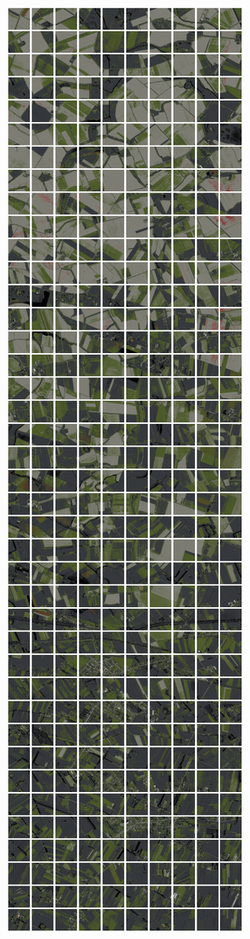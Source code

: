 <html>
<div>
<img src="https://github.com/HakkaTjakka/NL_TILE_MAP/blob/main/18/591/-1035/r.5910.-10350.png" height="44" width="44">
<img src="https://github.com/HakkaTjakka/NL_TILE_MAP/blob/main/18/591/-1035/r.5911.-10350.png" height="44" width="44">
<img src="https://github.com/HakkaTjakka/NL_TILE_MAP/blob/main/18/591/-1035/r.5912.-10350.png" height="44" width="44">
<img src="https://github.com/HakkaTjakka/NL_TILE_MAP/blob/main/18/591/-1035/r.5913.-10350.png" height="44" width="44">
<img src="https://github.com/HakkaTjakka/NL_TILE_MAP/blob/main/18/591/-1035/r.5914.-10350.png" height="44" width="44">
<img src="https://github.com/HakkaTjakka/NL_TILE_MAP/blob/main/18/591/-1035/r.5915.-10350.png" height="44" width="44">
<img src="https://github.com/HakkaTjakka/NL_TILE_MAP/blob/main/18/591/-1035/r.5916.-10350.png" height="44" width="44">
<img src="https://github.com/HakkaTjakka/NL_TILE_MAP/blob/main/18/591/-1035/r.5917.-10350.png" height="44" width="44">
<img src="https://github.com/HakkaTjakka/NL_TILE_MAP/blob/main/18/591/-1035/r.5918.-10350.png" height="44" width="44">
<img src="https://github.com/HakkaTjakka/NL_TILE_MAP/blob/main/18/591/-1035/r.5919.-10350.png" height="44" width="44">
<img src="https://github.com/HakkaTjakka/NL_TILE_MAP/blob/main/18/592/-1035/r.5920.-10350.png" height="44" width="44">
<img src="https://github.com/HakkaTjakka/NL_TILE_MAP/blob/main/18/592/-1035/r.5921.-10350.png" height="44" width="44">
<img src="https://github.com/HakkaTjakka/NL_TILE_MAP/blob/main/18/592/-1035/r.5922.-10350.png" height="44" width="44">
<img src="https://github.com/HakkaTjakka/NL_TILE_MAP/blob/main/18/592/-1035/r.5923.-10350.png" height="44" width="44">
<img src="https://github.com/HakkaTjakka/NL_TILE_MAP/blob/main/18/592/-1035/r.5924.-10350.png" height="44" width="44">
<img src="https://github.com/HakkaTjakka/NL_TILE_MAP/blob/main/18/592/-1035/r.5925.-10350.png" height="44" width="44">
<img src="https://github.com/HakkaTjakka/NL_TILE_MAP/blob/main/18/592/-1035/r.5926.-10350.png" height="44" width="44">
<img src="https://github.com/HakkaTjakka/NL_TILE_MAP/blob/main/18/592/-1035/r.5927.-10350.png" height="44" width="44">
<img src="https://github.com/HakkaTjakka/NL_TILE_MAP/blob/main/18/592/-1035/r.5928.-10350.png" height="44" width="44">
<img src="https://github.com/HakkaTjakka/NL_TILE_MAP/blob/main/18/592/-1035/r.5929.-10350.png" height="44" width="44">
<br>
<img src="https://github.com/HakkaTjakka/NL_TILE_MAP/blob/main/18/591/-1035/r.5910.-10349.png" height="44" width="44">
<img src="https://github.com/HakkaTjakka/NL_TILE_MAP/blob/main/18/591/-1035/r.5911.-10349.png" height="44" width="44">
<img src="https://github.com/HakkaTjakka/NL_TILE_MAP/blob/main/18/591/-1035/r.5912.-10349.png" height="44" width="44">
<img src="https://github.com/HakkaTjakka/NL_TILE_MAP/blob/main/18/591/-1035/r.5913.-10349.png" height="44" width="44">
<img src="https://github.com/HakkaTjakka/NL_TILE_MAP/blob/main/18/591/-1035/r.5914.-10349.png" height="44" width="44">
<img src="https://github.com/HakkaTjakka/NL_TILE_MAP/blob/main/18/591/-1035/r.5915.-10349.png" height="44" width="44">
<img src="https://github.com/HakkaTjakka/NL_TILE_MAP/blob/main/18/591/-1035/r.5916.-10349.png" height="44" width="44">
<img src="https://github.com/HakkaTjakka/NL_TILE_MAP/blob/main/18/591/-1035/r.5917.-10349.png" height="44" width="44">
<img src="https://github.com/HakkaTjakka/NL_TILE_MAP/blob/main/18/591/-1035/r.5918.-10349.png" height="44" width="44">
<img src="https://github.com/HakkaTjakka/NL_TILE_MAP/blob/main/18/591/-1035/r.5919.-10349.png" height="44" width="44">
<img src="https://github.com/HakkaTjakka/NL_TILE_MAP/blob/main/18/592/-1035/r.5920.-10349.png" height="44" width="44">
<img src="https://github.com/HakkaTjakka/NL_TILE_MAP/blob/main/18/592/-1035/r.5921.-10349.png" height="44" width="44">
<img src="https://github.com/HakkaTjakka/NL_TILE_MAP/blob/main/18/592/-1035/r.5922.-10349.png" height="44" width="44">
<img src="https://github.com/HakkaTjakka/NL_TILE_MAP/blob/main/18/592/-1035/r.5923.-10349.png" height="44" width="44">
<img src="https://github.com/HakkaTjakka/NL_TILE_MAP/blob/main/18/592/-1035/r.5924.-10349.png" height="44" width="44">
<img src="https://github.com/HakkaTjakka/NL_TILE_MAP/blob/main/18/592/-1035/r.5925.-10349.png" height="44" width="44">
<img src="https://github.com/HakkaTjakka/NL_TILE_MAP/blob/main/18/592/-1035/r.5926.-10349.png" height="44" width="44">
<img src="https://github.com/HakkaTjakka/NL_TILE_MAP/blob/main/18/592/-1035/r.5927.-10349.png" height="44" width="44">
<img src="https://github.com/HakkaTjakka/NL_TILE_MAP/blob/main/18/592/-1035/r.5928.-10349.png" height="44" width="44">
<img src="https://github.com/HakkaTjakka/NL_TILE_MAP/blob/main/18/592/-1035/r.5929.-10349.png" height="44" width="44">
<br>
<img src="https://github.com/HakkaTjakka/NL_TILE_MAP/blob/main/18/591/-1035/r.5910.-10348.png" height="44" width="44">
<img src="https://github.com/HakkaTjakka/NL_TILE_MAP/blob/main/18/591/-1035/r.5911.-10348.png" height="44" width="44">
<img src="https://github.com/HakkaTjakka/NL_TILE_MAP/blob/main/18/591/-1035/r.5912.-10348.png" height="44" width="44">
<img src="https://github.com/HakkaTjakka/NL_TILE_MAP/blob/main/18/591/-1035/r.5913.-10348.png" height="44" width="44">
<img src="https://github.com/HakkaTjakka/NL_TILE_MAP/blob/main/18/591/-1035/r.5914.-10348.png" height="44" width="44">
<img src="https://github.com/HakkaTjakka/NL_TILE_MAP/blob/main/18/591/-1035/r.5915.-10348.png" height="44" width="44">
<img src="https://github.com/HakkaTjakka/NL_TILE_MAP/blob/main/18/591/-1035/r.5916.-10348.png" height="44" width="44">
<img src="https://github.com/HakkaTjakka/NL_TILE_MAP/blob/main/18/591/-1035/r.5917.-10348.png" height="44" width="44">
<img src="https://github.com/HakkaTjakka/NL_TILE_MAP/blob/main/18/591/-1035/r.5918.-10348.png" height="44" width="44">
<img src="https://github.com/HakkaTjakka/NL_TILE_MAP/blob/main/18/591/-1035/r.5919.-10348.png" height="44" width="44">
<img src="https://github.com/HakkaTjakka/NL_TILE_MAP/blob/main/18/592/-1035/r.5920.-10348.png" height="44" width="44">
<img src="https://github.com/HakkaTjakka/NL_TILE_MAP/blob/main/18/592/-1035/r.5921.-10348.png" height="44" width="44">
<img src="https://github.com/HakkaTjakka/NL_TILE_MAP/blob/main/18/592/-1035/r.5922.-10348.png" height="44" width="44">
<img src="https://github.com/HakkaTjakka/NL_TILE_MAP/blob/main/18/592/-1035/r.5923.-10348.png" height="44" width="44">
<img src="https://github.com/HakkaTjakka/NL_TILE_MAP/blob/main/18/592/-1035/r.5924.-10348.png" height="44" width="44">
<img src="https://github.com/HakkaTjakka/NL_TILE_MAP/blob/main/18/592/-1035/r.5925.-10348.png" height="44" width="44">
<img src="https://github.com/HakkaTjakka/NL_TILE_MAP/blob/main/18/592/-1035/r.5926.-10348.png" height="44" width="44">
<img src="https://github.com/HakkaTjakka/NL_TILE_MAP/blob/main/18/592/-1035/r.5927.-10348.png" height="44" width="44">
<img src="https://github.com/HakkaTjakka/NL_TILE_MAP/blob/main/18/592/-1035/r.5928.-10348.png" height="44" width="44">
<img src="https://github.com/HakkaTjakka/NL_TILE_MAP/blob/main/18/592/-1035/r.5929.-10348.png" height="44" width="44">
<br>
<img src="https://github.com/HakkaTjakka/NL_TILE_MAP/blob/main/18/591/-1035/r.5910.-10347.png" height="44" width="44">
<img src="https://github.com/HakkaTjakka/NL_TILE_MAP/blob/main/18/591/-1035/r.5911.-10347.png" height="44" width="44">
<img src="https://github.com/HakkaTjakka/NL_TILE_MAP/blob/main/18/591/-1035/r.5912.-10347.png" height="44" width="44">
<img src="https://github.com/HakkaTjakka/NL_TILE_MAP/blob/main/18/591/-1035/r.5913.-10347.png" height="44" width="44">
<img src="https://github.com/HakkaTjakka/NL_TILE_MAP/blob/main/18/591/-1035/r.5914.-10347.png" height="44" width="44">
<img src="https://github.com/HakkaTjakka/NL_TILE_MAP/blob/main/18/591/-1035/r.5915.-10347.png" height="44" width="44">
<img src="https://github.com/HakkaTjakka/NL_TILE_MAP/blob/main/18/591/-1035/r.5916.-10347.png" height="44" width="44">
<img src="https://github.com/HakkaTjakka/NL_TILE_MAP/blob/main/18/591/-1035/r.5917.-10347.png" height="44" width="44">
<img src="https://github.com/HakkaTjakka/NL_TILE_MAP/blob/main/18/591/-1035/r.5918.-10347.png" height="44" width="44">
<img src="https://github.com/HakkaTjakka/NL_TILE_MAP/blob/main/18/591/-1035/r.5919.-10347.png" height="44" width="44">
<img src="https://github.com/HakkaTjakka/NL_TILE_MAP/blob/main/18/592/-1035/r.5920.-10347.png" height="44" width="44">
<img src="https://github.com/HakkaTjakka/NL_TILE_MAP/blob/main/18/592/-1035/r.5921.-10347.png" height="44" width="44">
<img src="https://github.com/HakkaTjakka/NL_TILE_MAP/blob/main/18/592/-1035/r.5922.-10347.png" height="44" width="44">
<img src="https://github.com/HakkaTjakka/NL_TILE_MAP/blob/main/18/592/-1035/r.5923.-10347.png" height="44" width="44">
<img src="https://github.com/HakkaTjakka/NL_TILE_MAP/blob/main/18/592/-1035/r.5924.-10347.png" height="44" width="44">
<img src="https://github.com/HakkaTjakka/NL_TILE_MAP/blob/main/18/592/-1035/r.5925.-10347.png" height="44" width="44">
<img src="https://github.com/HakkaTjakka/NL_TILE_MAP/blob/main/18/592/-1035/r.5926.-10347.png" height="44" width="44">
<img src="https://github.com/HakkaTjakka/NL_TILE_MAP/blob/main/18/592/-1035/r.5927.-10347.png" height="44" width="44">
<img src="https://github.com/HakkaTjakka/NL_TILE_MAP/blob/main/18/592/-1035/r.5928.-10347.png" height="44" width="44">
<img src="https://github.com/HakkaTjakka/NL_TILE_MAP/blob/main/18/592/-1035/r.5929.-10347.png" height="44" width="44">
<br>
<img src="https://github.com/HakkaTjakka/NL_TILE_MAP/blob/main/18/591/-1035/r.5910.-10346.png" height="44" width="44">
<img src="https://github.com/HakkaTjakka/NL_TILE_MAP/blob/main/18/591/-1035/r.5911.-10346.png" height="44" width="44">
<img src="https://github.com/HakkaTjakka/NL_TILE_MAP/blob/main/18/591/-1035/r.5912.-10346.png" height="44" width="44">
<img src="https://github.com/HakkaTjakka/NL_TILE_MAP/blob/main/18/591/-1035/r.5913.-10346.png" height="44" width="44">
<img src="https://github.com/HakkaTjakka/NL_TILE_MAP/blob/main/18/591/-1035/r.5914.-10346.png" height="44" width="44">
<img src="https://github.com/HakkaTjakka/NL_TILE_MAP/blob/main/18/591/-1035/r.5915.-10346.png" height="44" width="44">
<img src="https://github.com/HakkaTjakka/NL_TILE_MAP/blob/main/18/591/-1035/r.5916.-10346.png" height="44" width="44">
<img src="https://github.com/HakkaTjakka/NL_TILE_MAP/blob/main/18/591/-1035/r.5917.-10346.png" height="44" width="44">
<img src="https://github.com/HakkaTjakka/NL_TILE_MAP/blob/main/18/591/-1035/r.5918.-10346.png" height="44" width="44">
<img src="https://github.com/HakkaTjakka/NL_TILE_MAP/blob/main/18/591/-1035/r.5919.-10346.png" height="44" width="44">
<img src="https://github.com/HakkaTjakka/NL_TILE_MAP/blob/main/18/592/-1035/r.5920.-10346.png" height="44" width="44">
<img src="https://github.com/HakkaTjakka/NL_TILE_MAP/blob/main/18/592/-1035/r.5921.-10346.png" height="44" width="44">
<img src="https://github.com/HakkaTjakka/NL_TILE_MAP/blob/main/18/592/-1035/r.5922.-10346.png" height="44" width="44">
<img src="https://github.com/HakkaTjakka/NL_TILE_MAP/blob/main/18/592/-1035/r.5923.-10346.png" height="44" width="44">
<img src="https://github.com/HakkaTjakka/NL_TILE_MAP/blob/main/18/592/-1035/r.5924.-10346.png" height="44" width="44">
<img src="https://github.com/HakkaTjakka/NL_TILE_MAP/blob/main/18/592/-1035/r.5925.-10346.png" height="44" width="44">
<img src="https://github.com/HakkaTjakka/NL_TILE_MAP/blob/main/18/592/-1035/r.5926.-10346.png" height="44" width="44">
<img src="https://github.com/HakkaTjakka/NL_TILE_MAP/blob/main/18/592/-1035/r.5927.-10346.png" height="44" width="44">
<img src="https://github.com/HakkaTjakka/NL_TILE_MAP/blob/main/18/592/-1035/r.5928.-10346.png" height="44" width="44">
<img src="https://github.com/HakkaTjakka/NL_TILE_MAP/blob/main/18/592/-1035/r.5929.-10346.png" height="44" width="44">
<br>
<img src="https://github.com/HakkaTjakka/NL_TILE_MAP/blob/main/18/591/-1035/r.5910.-10345.png" height="44" width="44">
<img src="https://github.com/HakkaTjakka/NL_TILE_MAP/blob/main/18/591/-1035/r.5911.-10345.png" height="44" width="44">
<img src="https://github.com/HakkaTjakka/NL_TILE_MAP/blob/main/18/591/-1035/r.5912.-10345.png" height="44" width="44">
<img src="https://github.com/HakkaTjakka/NL_TILE_MAP/blob/main/18/591/-1035/r.5913.-10345.png" height="44" width="44">
<img src="https://github.com/HakkaTjakka/NL_TILE_MAP/blob/main/18/591/-1035/r.5914.-10345.png" height="44" width="44">
<img src="https://github.com/HakkaTjakka/NL_TILE_MAP/blob/main/18/591/-1035/r.5915.-10345.png" height="44" width="44">
<img src="https://github.com/HakkaTjakka/NL_TILE_MAP/blob/main/18/591/-1035/r.5916.-10345.png" height="44" width="44">
<img src="https://github.com/HakkaTjakka/NL_TILE_MAP/blob/main/18/591/-1035/r.5917.-10345.png" height="44" width="44">
<img src="https://github.com/HakkaTjakka/NL_TILE_MAP/blob/main/18/591/-1035/r.5918.-10345.png" height="44" width="44">
<img src="https://github.com/HakkaTjakka/NL_TILE_MAP/blob/main/18/591/-1035/r.5919.-10345.png" height="44" width="44">
<img src="https://github.com/HakkaTjakka/NL_TILE_MAP/blob/main/18/592/-1035/r.5920.-10345.png" height="44" width="44">
<img src="https://github.com/HakkaTjakka/NL_TILE_MAP/blob/main/18/592/-1035/r.5921.-10345.png" height="44" width="44">
<img src="https://github.com/HakkaTjakka/NL_TILE_MAP/blob/main/18/592/-1035/r.5922.-10345.png" height="44" width="44">
<img src="https://github.com/HakkaTjakka/NL_TILE_MAP/blob/main/18/592/-1035/r.5923.-10345.png" height="44" width="44">
<img src="https://github.com/HakkaTjakka/NL_TILE_MAP/blob/main/18/592/-1035/r.5924.-10345.png" height="44" width="44">
<img src="https://github.com/HakkaTjakka/NL_TILE_MAP/blob/main/18/592/-1035/r.5925.-10345.png" height="44" width="44">
<img src="https://github.com/HakkaTjakka/NL_TILE_MAP/blob/main/18/592/-1035/r.5926.-10345.png" height="44" width="44">
<img src="https://github.com/HakkaTjakka/NL_TILE_MAP/blob/main/18/592/-1035/r.5927.-10345.png" height="44" width="44">
<img src="https://github.com/HakkaTjakka/NL_TILE_MAP/blob/main/18/592/-1035/r.5928.-10345.png" height="44" width="44">
<img src="https://github.com/HakkaTjakka/NL_TILE_MAP/blob/main/18/592/-1035/r.5929.-10345.png" height="44" width="44">
<br>
<img src="https://github.com/HakkaTjakka/NL_TILE_MAP/blob/main/18/591/-1035/r.5910.-10344.png" height="44" width="44">
<img src="https://github.com/HakkaTjakka/NL_TILE_MAP/blob/main/18/591/-1035/r.5911.-10344.png" height="44" width="44">
<img src="https://github.com/HakkaTjakka/NL_TILE_MAP/blob/main/18/591/-1035/r.5912.-10344.png" height="44" width="44">
<img src="https://github.com/HakkaTjakka/NL_TILE_MAP/blob/main/18/591/-1035/r.5913.-10344.png" height="44" width="44">
<img src="https://github.com/HakkaTjakka/NL_TILE_MAP/blob/main/18/591/-1035/r.5914.-10344.png" height="44" width="44">
<img src="https://github.com/HakkaTjakka/NL_TILE_MAP/blob/main/18/591/-1035/r.5915.-10344.png" height="44" width="44">
<img src="https://github.com/HakkaTjakka/NL_TILE_MAP/blob/main/18/591/-1035/r.5916.-10344.png" height="44" width="44">
<img src="https://github.com/HakkaTjakka/NL_TILE_MAP/blob/main/18/591/-1035/r.5917.-10344.png" height="44" width="44">
<img src="https://github.com/HakkaTjakka/NL_TILE_MAP/blob/main/18/591/-1035/r.5918.-10344.png" height="44" width="44">
<img src="https://github.com/HakkaTjakka/NL_TILE_MAP/blob/main/18/591/-1035/r.5919.-10344.png" height="44" width="44">
<img src="https://github.com/HakkaTjakka/NL_TILE_MAP/blob/main/18/592/-1035/r.5920.-10344.png" height="44" width="44">
<img src="https://github.com/HakkaTjakka/NL_TILE_MAP/blob/main/18/592/-1035/r.5921.-10344.png" height="44" width="44">
<img src="https://github.com/HakkaTjakka/NL_TILE_MAP/blob/main/18/592/-1035/r.5922.-10344.png" height="44" width="44">
<img src="https://github.com/HakkaTjakka/NL_TILE_MAP/blob/main/18/592/-1035/r.5923.-10344.png" height="44" width="44">
<img src="https://github.com/HakkaTjakka/NL_TILE_MAP/blob/main/18/592/-1035/r.5924.-10344.png" height="44" width="44">
<img src="https://github.com/HakkaTjakka/NL_TILE_MAP/blob/main/18/592/-1035/r.5925.-10344.png" height="44" width="44">
<img src="https://github.com/HakkaTjakka/NL_TILE_MAP/blob/main/18/592/-1035/r.5926.-10344.png" height="44" width="44">
<img src="https://github.com/HakkaTjakka/NL_TILE_MAP/blob/main/18/592/-1035/r.5927.-10344.png" height="44" width="44">
<img src="https://github.com/HakkaTjakka/NL_TILE_MAP/blob/main/18/592/-1035/r.5928.-10344.png" height="44" width="44">
<img src="https://github.com/HakkaTjakka/NL_TILE_MAP/blob/main/18/592/-1035/r.5929.-10344.png" height="44" width="44">
<br>
<img src="https://github.com/HakkaTjakka/NL_TILE_MAP/blob/main/18/591/-1035/r.5910.-10343.png" height="44" width="44">
<img src="https://github.com/HakkaTjakka/NL_TILE_MAP/blob/main/18/591/-1035/r.5911.-10343.png" height="44" width="44">
<img src="https://github.com/HakkaTjakka/NL_TILE_MAP/blob/main/18/591/-1035/r.5912.-10343.png" height="44" width="44">
<img src="https://github.com/HakkaTjakka/NL_TILE_MAP/blob/main/18/591/-1035/r.5913.-10343.png" height="44" width="44">
<img src="https://github.com/HakkaTjakka/NL_TILE_MAP/blob/main/18/591/-1035/r.5914.-10343.png" height="44" width="44">
<img src="https://github.com/HakkaTjakka/NL_TILE_MAP/blob/main/18/591/-1035/r.5915.-10343.png" height="44" width="44">
<img src="https://github.com/HakkaTjakka/NL_TILE_MAP/blob/main/18/591/-1035/r.5916.-10343.png" height="44" width="44">
<img src="https://github.com/HakkaTjakka/NL_TILE_MAP/blob/main/18/591/-1035/r.5917.-10343.png" height="44" width="44">
<img src="https://github.com/HakkaTjakka/NL_TILE_MAP/blob/main/18/591/-1035/r.5918.-10343.png" height="44" width="44">
<img src="https://github.com/HakkaTjakka/NL_TILE_MAP/blob/main/18/591/-1035/r.5919.-10343.png" height="44" width="44">
<img src="https://github.com/HakkaTjakka/NL_TILE_MAP/blob/main/18/592/-1035/r.5920.-10343.png" height="44" width="44">
<img src="https://github.com/HakkaTjakka/NL_TILE_MAP/blob/main/18/592/-1035/r.5921.-10343.png" height="44" width="44">
<img src="https://github.com/HakkaTjakka/NL_TILE_MAP/blob/main/18/592/-1035/r.5922.-10343.png" height="44" width="44">
<img src="https://github.com/HakkaTjakka/NL_TILE_MAP/blob/main/18/592/-1035/r.5923.-10343.png" height="44" width="44">
<img src="https://github.com/HakkaTjakka/NL_TILE_MAP/blob/main/18/592/-1035/r.5924.-10343.png" height="44" width="44">
<img src="https://github.com/HakkaTjakka/NL_TILE_MAP/blob/main/18/592/-1035/r.5925.-10343.png" height="44" width="44">
<img src="https://github.com/HakkaTjakka/NL_TILE_MAP/blob/main/18/592/-1035/r.5926.-10343.png" height="44" width="44">
<img src="https://github.com/HakkaTjakka/NL_TILE_MAP/blob/main/18/592/-1035/r.5927.-10343.png" height="44" width="44">
<img src="https://github.com/HakkaTjakka/NL_TILE_MAP/blob/main/18/592/-1035/r.5928.-10343.png" height="44" width="44">
<img src="https://github.com/HakkaTjakka/NL_TILE_MAP/blob/main/18/592/-1035/r.5929.-10343.png" height="44" width="44">
<br>
<img src="https://github.com/HakkaTjakka/NL_TILE_MAP/blob/main/18/591/-1035/r.5910.-10342.png" height="44" width="44">
<img src="https://github.com/HakkaTjakka/NL_TILE_MAP/blob/main/18/591/-1035/r.5911.-10342.png" height="44" width="44">
<img src="https://github.com/HakkaTjakka/NL_TILE_MAP/blob/main/18/591/-1035/r.5912.-10342.png" height="44" width="44">
<img src="https://github.com/HakkaTjakka/NL_TILE_MAP/blob/main/18/591/-1035/r.5913.-10342.png" height="44" width="44">
<img src="https://github.com/HakkaTjakka/NL_TILE_MAP/blob/main/18/591/-1035/r.5914.-10342.png" height="44" width="44">
<img src="https://github.com/HakkaTjakka/NL_TILE_MAP/blob/main/18/591/-1035/r.5915.-10342.png" height="44" width="44">
<img src="https://github.com/HakkaTjakka/NL_TILE_MAP/blob/main/18/591/-1035/r.5916.-10342.png" height="44" width="44">
<img src="https://github.com/HakkaTjakka/NL_TILE_MAP/blob/main/18/591/-1035/r.5917.-10342.png" height="44" width="44">
<img src="https://github.com/HakkaTjakka/NL_TILE_MAP/blob/main/18/591/-1035/r.5918.-10342.png" height="44" width="44">
<img src="https://github.com/HakkaTjakka/NL_TILE_MAP/blob/main/18/591/-1035/r.5919.-10342.png" height="44" width="44">
<img src="https://github.com/HakkaTjakka/NL_TILE_MAP/blob/main/18/592/-1035/r.5920.-10342.png" height="44" width="44">
<img src="https://github.com/HakkaTjakka/NL_TILE_MAP/blob/main/18/592/-1035/r.5921.-10342.png" height="44" width="44">
<img src="https://github.com/HakkaTjakka/NL_TILE_MAP/blob/main/18/592/-1035/r.5922.-10342.png" height="44" width="44">
<img src="https://github.com/HakkaTjakka/NL_TILE_MAP/blob/main/18/592/-1035/r.5923.-10342.png" height="44" width="44">
<img src="https://github.com/HakkaTjakka/NL_TILE_MAP/blob/main/18/592/-1035/r.5924.-10342.png" height="44" width="44">
<img src="https://github.com/HakkaTjakka/NL_TILE_MAP/blob/main/18/592/-1035/r.5925.-10342.png" height="44" width="44">
<img src="https://github.com/HakkaTjakka/NL_TILE_MAP/blob/main/18/592/-1035/r.5926.-10342.png" height="44" width="44">
<img src="https://github.com/HakkaTjakka/NL_TILE_MAP/blob/main/18/592/-1035/r.5927.-10342.png" height="44" width="44">
<img src="https://github.com/HakkaTjakka/NL_TILE_MAP/blob/main/18/592/-1035/r.5928.-10342.png" height="44" width="44">
<img src="https://github.com/HakkaTjakka/NL_TILE_MAP/blob/main/18/592/-1035/r.5929.-10342.png" height="44" width="44">
<br>
<img src="https://github.com/HakkaTjakka/NL_TILE_MAP/blob/main/18/591/-1035/r.5910.-10341.png" height="44" width="44">
<img src="https://github.com/HakkaTjakka/NL_TILE_MAP/blob/main/18/591/-1035/r.5911.-10341.png" height="44" width="44">
<img src="https://github.com/HakkaTjakka/NL_TILE_MAP/blob/main/18/591/-1035/r.5912.-10341.png" height="44" width="44">
<img src="https://github.com/HakkaTjakka/NL_TILE_MAP/blob/main/18/591/-1035/r.5913.-10341.png" height="44" width="44">
<img src="https://github.com/HakkaTjakka/NL_TILE_MAP/blob/main/18/591/-1035/r.5914.-10341.png" height="44" width="44">
<img src="https://github.com/HakkaTjakka/NL_TILE_MAP/blob/main/18/591/-1035/r.5915.-10341.png" height="44" width="44">
<img src="https://github.com/HakkaTjakka/NL_TILE_MAP/blob/main/18/591/-1035/r.5916.-10341.png" height="44" width="44">
<img src="https://github.com/HakkaTjakka/NL_TILE_MAP/blob/main/18/591/-1035/r.5917.-10341.png" height="44" width="44">
<img src="https://github.com/HakkaTjakka/NL_TILE_MAP/blob/main/18/591/-1035/r.5918.-10341.png" height="44" width="44">
<img src="https://github.com/HakkaTjakka/NL_TILE_MAP/blob/main/18/591/-1035/r.5919.-10341.png" height="44" width="44">
<img src="https://github.com/HakkaTjakka/NL_TILE_MAP/blob/main/18/592/-1035/r.5920.-10341.png" height="44" width="44">
<img src="https://github.com/HakkaTjakka/NL_TILE_MAP/blob/main/18/592/-1035/r.5921.-10341.png" height="44" width="44">
<img src="https://github.com/HakkaTjakka/NL_TILE_MAP/blob/main/18/592/-1035/r.5922.-10341.png" height="44" width="44">
<img src="https://github.com/HakkaTjakka/NL_TILE_MAP/blob/main/18/592/-1035/r.5923.-10341.png" height="44" width="44">
<img src="https://github.com/HakkaTjakka/NL_TILE_MAP/blob/main/18/592/-1035/r.5924.-10341.png" height="44" width="44">
<img src="https://github.com/HakkaTjakka/NL_TILE_MAP/blob/main/18/592/-1035/r.5925.-10341.png" height="44" width="44">
<img src="https://github.com/HakkaTjakka/NL_TILE_MAP/blob/main/18/592/-1035/r.5926.-10341.png" height="44" width="44">
<img src="https://github.com/HakkaTjakka/NL_TILE_MAP/blob/main/18/592/-1035/r.5927.-10341.png" height="44" width="44">
<img src="https://github.com/HakkaTjakka/NL_TILE_MAP/blob/main/18/592/-1035/r.5928.-10341.png" height="44" width="44">
<img src="https://github.com/HakkaTjakka/NL_TILE_MAP/blob/main/18/592/-1035/r.5929.-10341.png" height="44" width="44">
<br>
<img src="https://github.com/HakkaTjakka/NL_TILE_MAP/blob/main/18/591/-1034/r.5910.-10340.png" height="44" width="44">
<img src="https://github.com/HakkaTjakka/NL_TILE_MAP/blob/main/18/591/-1034/r.5911.-10340.png" height="44" width="44">
<img src="https://github.com/HakkaTjakka/NL_TILE_MAP/blob/main/18/591/-1034/r.5912.-10340.png" height="44" width="44">
<img src="https://github.com/HakkaTjakka/NL_TILE_MAP/blob/main/18/591/-1034/r.5913.-10340.png" height="44" width="44">
<img src="https://github.com/HakkaTjakka/NL_TILE_MAP/blob/main/18/591/-1034/r.5914.-10340.png" height="44" width="44">
<img src="https://github.com/HakkaTjakka/NL_TILE_MAP/blob/main/18/591/-1034/r.5915.-10340.png" height="44" width="44">
<img src="https://github.com/HakkaTjakka/NL_TILE_MAP/blob/main/18/591/-1034/r.5916.-10340.png" height="44" width="44">
<img src="https://github.com/HakkaTjakka/NL_TILE_MAP/blob/main/18/591/-1034/r.5917.-10340.png" height="44" width="44">
<img src="https://github.com/HakkaTjakka/NL_TILE_MAP/blob/main/18/591/-1034/r.5918.-10340.png" height="44" width="44">
<img src="https://github.com/HakkaTjakka/NL_TILE_MAP/blob/main/18/591/-1034/r.5919.-10340.png" height="44" width="44">
<img src="https://github.com/HakkaTjakka/NL_TILE_MAP/blob/main/18/592/-1034/r.5920.-10340.png" height="44" width="44">
<img src="https://github.com/HakkaTjakka/NL_TILE_MAP/blob/main/18/592/-1034/r.5921.-10340.png" height="44" width="44">
<img src="https://github.com/HakkaTjakka/NL_TILE_MAP/blob/main/18/592/-1034/r.5922.-10340.png" height="44" width="44">
<img src="https://github.com/HakkaTjakka/NL_TILE_MAP/blob/main/18/592/-1034/r.5923.-10340.png" height="44" width="44">
<img src="https://github.com/HakkaTjakka/NL_TILE_MAP/blob/main/18/592/-1034/r.5924.-10340.png" height="44" width="44">
<img src="https://github.com/HakkaTjakka/NL_TILE_MAP/blob/main/18/592/-1034/r.5925.-10340.png" height="44" width="44">
<img src="https://github.com/HakkaTjakka/NL_TILE_MAP/blob/main/18/592/-1034/r.5926.-10340.png" height="44" width="44">
<img src="https://github.com/HakkaTjakka/NL_TILE_MAP/blob/main/18/592/-1034/r.5927.-10340.png" height="44" width="44">
<img src="https://github.com/HakkaTjakka/NL_TILE_MAP/blob/main/18/592/-1034/r.5928.-10340.png" height="44" width="44">
<img src="https://github.com/HakkaTjakka/NL_TILE_MAP/blob/main/18/592/-1034/r.5929.-10340.png" height="44" width="44">
<br>
<img src="https://github.com/HakkaTjakka/NL_TILE_MAP/blob/main/18/591/-1034/r.5910.-10339.png" height="44" width="44">
<img src="https://github.com/HakkaTjakka/NL_TILE_MAP/blob/main/18/591/-1034/r.5911.-10339.png" height="44" width="44">
<img src="https://github.com/HakkaTjakka/NL_TILE_MAP/blob/main/18/591/-1034/r.5912.-10339.png" height="44" width="44">
<img src="https://github.com/HakkaTjakka/NL_TILE_MAP/blob/main/18/591/-1034/r.5913.-10339.png" height="44" width="44">
<img src="https://github.com/HakkaTjakka/NL_TILE_MAP/blob/main/18/591/-1034/r.5914.-10339.png" height="44" width="44">
<img src="https://github.com/HakkaTjakka/NL_TILE_MAP/blob/main/18/591/-1034/r.5915.-10339.png" height="44" width="44">
<img src="https://github.com/HakkaTjakka/NL_TILE_MAP/blob/main/18/591/-1034/r.5916.-10339.png" height="44" width="44">
<img src="https://github.com/HakkaTjakka/NL_TILE_MAP/blob/main/18/591/-1034/r.5917.-10339.png" height="44" width="44">
<img src="https://github.com/HakkaTjakka/NL_TILE_MAP/blob/main/18/591/-1034/r.5918.-10339.png" height="44" width="44">
<img src="https://github.com/HakkaTjakka/NL_TILE_MAP/blob/main/18/591/-1034/r.5919.-10339.png" height="44" width="44">
<img src="https://github.com/HakkaTjakka/NL_TILE_MAP/blob/main/18/592/-1034/r.5920.-10339.png" height="44" width="44">
<img src="https://github.com/HakkaTjakka/NL_TILE_MAP/blob/main/18/592/-1034/r.5921.-10339.png" height="44" width="44">
<img src="https://github.com/HakkaTjakka/NL_TILE_MAP/blob/main/18/592/-1034/r.5922.-10339.png" height="44" width="44">
<img src="https://github.com/HakkaTjakka/NL_TILE_MAP/blob/main/18/592/-1034/r.5923.-10339.png" height="44" width="44">
<img src="https://github.com/HakkaTjakka/NL_TILE_MAP/blob/main/18/592/-1034/r.5924.-10339.png" height="44" width="44">
<img src="https://github.com/HakkaTjakka/NL_TILE_MAP/blob/main/18/592/-1034/r.5925.-10339.png" height="44" width="44">
<img src="https://github.com/HakkaTjakka/NL_TILE_MAP/blob/main/18/592/-1034/r.5926.-10339.png" height="44" width="44">
<img src="https://github.com/HakkaTjakka/NL_TILE_MAP/blob/main/18/592/-1034/r.5927.-10339.png" height="44" width="44">
<img src="https://github.com/HakkaTjakka/NL_TILE_MAP/blob/main/18/592/-1034/r.5928.-10339.png" height="44" width="44">
<img src="https://github.com/HakkaTjakka/NL_TILE_MAP/blob/main/18/592/-1034/r.5929.-10339.png" height="44" width="44">
<br>
<img src="https://github.com/HakkaTjakka/NL_TILE_MAP/blob/main/18/591/-1034/r.5910.-10338.png" height="44" width="44">
<img src="https://github.com/HakkaTjakka/NL_TILE_MAP/blob/main/18/591/-1034/r.5911.-10338.png" height="44" width="44">
<img src="https://github.com/HakkaTjakka/NL_TILE_MAP/blob/main/18/591/-1034/r.5912.-10338.png" height="44" width="44">
<img src="https://github.com/HakkaTjakka/NL_TILE_MAP/blob/main/18/591/-1034/r.5913.-10338.png" height="44" width="44">
<img src="https://github.com/HakkaTjakka/NL_TILE_MAP/blob/main/18/591/-1034/r.5914.-10338.png" height="44" width="44">
<img src="https://github.com/HakkaTjakka/NL_TILE_MAP/blob/main/18/591/-1034/r.5915.-10338.png" height="44" width="44">
<img src="https://github.com/HakkaTjakka/NL_TILE_MAP/blob/main/18/591/-1034/r.5916.-10338.png" height="44" width="44">
<img src="https://github.com/HakkaTjakka/NL_TILE_MAP/blob/main/18/591/-1034/r.5917.-10338.png" height="44" width="44">
<img src="https://github.com/HakkaTjakka/NL_TILE_MAP/blob/main/18/591/-1034/r.5918.-10338.png" height="44" width="44">
<img src="https://github.com/HakkaTjakka/NL_TILE_MAP/blob/main/18/591/-1034/r.5919.-10338.png" height="44" width="44">
<img src="https://github.com/HakkaTjakka/NL_TILE_MAP/blob/main/18/592/-1034/r.5920.-10338.png" height="44" width="44">
<img src="https://github.com/HakkaTjakka/NL_TILE_MAP/blob/main/18/592/-1034/r.5921.-10338.png" height="44" width="44">
<img src="https://github.com/HakkaTjakka/NL_TILE_MAP/blob/main/18/592/-1034/r.5922.-10338.png" height="44" width="44">
<img src="https://github.com/HakkaTjakka/NL_TILE_MAP/blob/main/18/592/-1034/r.5923.-10338.png" height="44" width="44">
<img src="https://github.com/HakkaTjakka/NL_TILE_MAP/blob/main/18/592/-1034/r.5924.-10338.png" height="44" width="44">
<img src="https://github.com/HakkaTjakka/NL_TILE_MAP/blob/main/18/592/-1034/r.5925.-10338.png" height="44" width="44">
<img src="https://github.com/HakkaTjakka/NL_TILE_MAP/blob/main/18/592/-1034/r.5926.-10338.png" height="44" width="44">
<img src="https://github.com/HakkaTjakka/NL_TILE_MAP/blob/main/18/592/-1034/r.5927.-10338.png" height="44" width="44">
<img src="https://github.com/HakkaTjakka/NL_TILE_MAP/blob/main/18/592/-1034/r.5928.-10338.png" height="44" width="44">
<img src="https://github.com/HakkaTjakka/NL_TILE_MAP/blob/main/18/592/-1034/r.5929.-10338.png" height="44" width="44">
<br>
<img src="https://github.com/HakkaTjakka/NL_TILE_MAP/blob/main/18/591/-1034/r.5910.-10337.png" height="44" width="44">
<img src="https://github.com/HakkaTjakka/NL_TILE_MAP/blob/main/18/591/-1034/r.5911.-10337.png" height="44" width="44">
<img src="https://github.com/HakkaTjakka/NL_TILE_MAP/blob/main/18/591/-1034/r.5912.-10337.png" height="44" width="44">
<img src="https://github.com/HakkaTjakka/NL_TILE_MAP/blob/main/18/591/-1034/r.5913.-10337.png" height="44" width="44">
<img src="https://github.com/HakkaTjakka/NL_TILE_MAP/blob/main/18/591/-1034/r.5914.-10337.png" height="44" width="44">
<img src="https://github.com/HakkaTjakka/NL_TILE_MAP/blob/main/18/591/-1034/r.5915.-10337.png" height="44" width="44">
<img src="https://github.com/HakkaTjakka/NL_TILE_MAP/blob/main/18/591/-1034/r.5916.-10337.png" height="44" width="44">
<img src="https://github.com/HakkaTjakka/NL_TILE_MAP/blob/main/18/591/-1034/r.5917.-10337.png" height="44" width="44">
<img src="https://github.com/HakkaTjakka/NL_TILE_MAP/blob/main/18/591/-1034/r.5918.-10337.png" height="44" width="44">
<img src="https://github.com/HakkaTjakka/NL_TILE_MAP/blob/main/18/591/-1034/r.5919.-10337.png" height="44" width="44">
<img src="https://github.com/HakkaTjakka/NL_TILE_MAP/blob/main/18/592/-1034/r.5920.-10337.png" height="44" width="44">
<img src="https://github.com/HakkaTjakka/NL_TILE_MAP/blob/main/18/592/-1034/r.5921.-10337.png" height="44" width="44">
<img src="https://github.com/HakkaTjakka/NL_TILE_MAP/blob/main/18/592/-1034/r.5922.-10337.png" height="44" width="44">
<img src="https://github.com/HakkaTjakka/NL_TILE_MAP/blob/main/18/592/-1034/r.5923.-10337.png" height="44" width="44">
<img src="https://github.com/HakkaTjakka/NL_TILE_MAP/blob/main/18/592/-1034/r.5924.-10337.png" height="44" width="44">
<img src="https://github.com/HakkaTjakka/NL_TILE_MAP/blob/main/18/592/-1034/r.5925.-10337.png" height="44" width="44">
<img src="https://github.com/HakkaTjakka/NL_TILE_MAP/blob/main/18/592/-1034/r.5926.-10337.png" height="44" width="44">
<img src="https://github.com/HakkaTjakka/NL_TILE_MAP/blob/main/18/592/-1034/r.5927.-10337.png" height="44" width="44">
<img src="https://github.com/HakkaTjakka/NL_TILE_MAP/blob/main/18/592/-1034/r.5928.-10337.png" height="44" width="44">
<img src="https://github.com/HakkaTjakka/NL_TILE_MAP/blob/main/18/592/-1034/r.5929.-10337.png" height="44" width="44">
<br>
<img src="https://github.com/HakkaTjakka/NL_TILE_MAP/blob/main/18/591/-1034/r.5910.-10336.png" height="44" width="44">
<img src="https://github.com/HakkaTjakka/NL_TILE_MAP/blob/main/18/591/-1034/r.5911.-10336.png" height="44" width="44">
<img src="https://github.com/HakkaTjakka/NL_TILE_MAP/blob/main/18/591/-1034/r.5912.-10336.png" height="44" width="44">
<img src="https://github.com/HakkaTjakka/NL_TILE_MAP/blob/main/18/591/-1034/r.5913.-10336.png" height="44" width="44">
<img src="https://github.com/HakkaTjakka/NL_TILE_MAP/blob/main/18/591/-1034/r.5914.-10336.png" height="44" width="44">
<img src="https://github.com/HakkaTjakka/NL_TILE_MAP/blob/main/18/591/-1034/r.5915.-10336.png" height="44" width="44">
<img src="https://github.com/HakkaTjakka/NL_TILE_MAP/blob/main/18/591/-1034/r.5916.-10336.png" height="44" width="44">
<img src="https://github.com/HakkaTjakka/NL_TILE_MAP/blob/main/18/591/-1034/r.5917.-10336.png" height="44" width="44">
<img src="https://github.com/HakkaTjakka/NL_TILE_MAP/blob/main/18/591/-1034/r.5918.-10336.png" height="44" width="44">
<img src="https://github.com/HakkaTjakka/NL_TILE_MAP/blob/main/18/591/-1034/r.5919.-10336.png" height="44" width="44">
<img src="https://github.com/HakkaTjakka/NL_TILE_MAP/blob/main/18/592/-1034/r.5920.-10336.png" height="44" width="44">
<img src="https://github.com/HakkaTjakka/NL_TILE_MAP/blob/main/18/592/-1034/r.5921.-10336.png" height="44" width="44">
<img src="https://github.com/HakkaTjakka/NL_TILE_MAP/blob/main/18/592/-1034/r.5922.-10336.png" height="44" width="44">
<img src="https://github.com/HakkaTjakka/NL_TILE_MAP/blob/main/18/592/-1034/r.5923.-10336.png" height="44" width="44">
<img src="https://github.com/HakkaTjakka/NL_TILE_MAP/blob/main/18/592/-1034/r.5924.-10336.png" height="44" width="44">
<img src="https://github.com/HakkaTjakka/NL_TILE_MAP/blob/main/18/592/-1034/r.5925.-10336.png" height="44" width="44">
<img src="https://github.com/HakkaTjakka/NL_TILE_MAP/blob/main/18/592/-1034/r.5926.-10336.png" height="44" width="44">
<img src="https://github.com/HakkaTjakka/NL_TILE_MAP/blob/main/18/592/-1034/r.5927.-10336.png" height="44" width="44">
<img src="https://github.com/HakkaTjakka/NL_TILE_MAP/blob/main/18/592/-1034/r.5928.-10336.png" height="44" width="44">
<img src="https://github.com/HakkaTjakka/NL_TILE_MAP/blob/main/18/592/-1034/r.5929.-10336.png" height="44" width="44">
<br>
<img src="https://github.com/HakkaTjakka/NL_TILE_MAP/blob/main/18/591/-1034/r.5910.-10335.png" height="44" width="44">
<img src="https://github.com/HakkaTjakka/NL_TILE_MAP/blob/main/18/591/-1034/r.5911.-10335.png" height="44" width="44">
<img src="https://github.com/HakkaTjakka/NL_TILE_MAP/blob/main/18/591/-1034/r.5912.-10335.png" height="44" width="44">
<img src="https://github.com/HakkaTjakka/NL_TILE_MAP/blob/main/18/591/-1034/r.5913.-10335.png" height="44" width="44">
<img src="https://github.com/HakkaTjakka/NL_TILE_MAP/blob/main/18/591/-1034/r.5914.-10335.png" height="44" width="44">
<img src="https://github.com/HakkaTjakka/NL_TILE_MAP/blob/main/18/591/-1034/r.5915.-10335.png" height="44" width="44">
<img src="https://github.com/HakkaTjakka/NL_TILE_MAP/blob/main/18/591/-1034/r.5916.-10335.png" height="44" width="44">
<img src="https://github.com/HakkaTjakka/NL_TILE_MAP/blob/main/18/591/-1034/r.5917.-10335.png" height="44" width="44">
<img src="https://github.com/HakkaTjakka/NL_TILE_MAP/blob/main/18/591/-1034/r.5918.-10335.png" height="44" width="44">
<img src="https://github.com/HakkaTjakka/NL_TILE_MAP/blob/main/18/591/-1034/r.5919.-10335.png" height="44" width="44">
<img src="https://github.com/HakkaTjakka/NL_TILE_MAP/blob/main/18/592/-1034/r.5920.-10335.png" height="44" width="44">
<img src="https://github.com/HakkaTjakka/NL_TILE_MAP/blob/main/18/592/-1034/r.5921.-10335.png" height="44" width="44">
<img src="https://github.com/HakkaTjakka/NL_TILE_MAP/blob/main/18/592/-1034/r.5922.-10335.png" height="44" width="44">
<img src="https://github.com/HakkaTjakka/NL_TILE_MAP/blob/main/18/592/-1034/r.5923.-10335.png" height="44" width="44">
<img src="https://github.com/HakkaTjakka/NL_TILE_MAP/blob/main/18/592/-1034/r.5924.-10335.png" height="44" width="44">
<img src="https://github.com/HakkaTjakka/NL_TILE_MAP/blob/main/18/592/-1034/r.5925.-10335.png" height="44" width="44">
<img src="https://github.com/HakkaTjakka/NL_TILE_MAP/blob/main/18/592/-1034/r.5926.-10335.png" height="44" width="44">
<img src="https://github.com/HakkaTjakka/NL_TILE_MAP/blob/main/18/592/-1034/r.5927.-10335.png" height="44" width="44">
<img src="https://github.com/HakkaTjakka/NL_TILE_MAP/blob/main/18/592/-1034/r.5928.-10335.png" height="44" width="44">
<img src="https://github.com/HakkaTjakka/NL_TILE_MAP/blob/main/18/592/-1034/r.5929.-10335.png" height="44" width="44">
<br>
<img src="https://github.com/HakkaTjakka/NL_TILE_MAP/blob/main/18/591/-1034/r.5910.-10334.png" height="44" width="44">
<img src="https://github.com/HakkaTjakka/NL_TILE_MAP/blob/main/18/591/-1034/r.5911.-10334.png" height="44" width="44">
<img src="https://github.com/HakkaTjakka/NL_TILE_MAP/blob/main/18/591/-1034/r.5912.-10334.png" height="44" width="44">
<img src="https://github.com/HakkaTjakka/NL_TILE_MAP/blob/main/18/591/-1034/r.5913.-10334.png" height="44" width="44">
<img src="https://github.com/HakkaTjakka/NL_TILE_MAP/blob/main/18/591/-1034/r.5914.-10334.png" height="44" width="44">
<img src="https://github.com/HakkaTjakka/NL_TILE_MAP/blob/main/18/591/-1034/r.5915.-10334.png" height="44" width="44">
<img src="https://github.com/HakkaTjakka/NL_TILE_MAP/blob/main/18/591/-1034/r.5916.-10334.png" height="44" width="44">
<img src="https://github.com/HakkaTjakka/NL_TILE_MAP/blob/main/18/591/-1034/r.5917.-10334.png" height="44" width="44">
<img src="https://github.com/HakkaTjakka/NL_TILE_MAP/blob/main/18/591/-1034/r.5918.-10334.png" height="44" width="44">
<img src="https://github.com/HakkaTjakka/NL_TILE_MAP/blob/main/18/591/-1034/r.5919.-10334.png" height="44" width="44">
<img src="https://github.com/HakkaTjakka/NL_TILE_MAP/blob/main/18/592/-1034/r.5920.-10334.png" height="44" width="44">
<img src="https://github.com/HakkaTjakka/NL_TILE_MAP/blob/main/18/592/-1034/r.5921.-10334.png" height="44" width="44">
<img src="https://github.com/HakkaTjakka/NL_TILE_MAP/blob/main/18/592/-1034/r.5922.-10334.png" height="44" width="44">
<img src="https://github.com/HakkaTjakka/NL_TILE_MAP/blob/main/18/592/-1034/r.5923.-10334.png" height="44" width="44">
<img src="https://github.com/HakkaTjakka/NL_TILE_MAP/blob/main/18/592/-1034/r.5924.-10334.png" height="44" width="44">
<img src="https://github.com/HakkaTjakka/NL_TILE_MAP/blob/main/18/592/-1034/r.5925.-10334.png" height="44" width="44">
<img src="https://github.com/HakkaTjakka/NL_TILE_MAP/blob/main/18/592/-1034/r.5926.-10334.png" height="44" width="44">
<img src="https://github.com/HakkaTjakka/NL_TILE_MAP/blob/main/18/592/-1034/r.5927.-10334.png" height="44" width="44">
<img src="https://github.com/HakkaTjakka/NL_TILE_MAP/blob/main/18/592/-1034/r.5928.-10334.png" height="44" width="44">
<img src="https://github.com/HakkaTjakka/NL_TILE_MAP/blob/main/18/592/-1034/r.5929.-10334.png" height="44" width="44">
<br>
<img src="https://github.com/HakkaTjakka/NL_TILE_MAP/blob/main/18/591/-1034/r.5910.-10333.png" height="44" width="44">
<img src="https://github.com/HakkaTjakka/NL_TILE_MAP/blob/main/18/591/-1034/r.5911.-10333.png" height="44" width="44">
<img src="https://github.com/HakkaTjakka/NL_TILE_MAP/blob/main/18/591/-1034/r.5912.-10333.png" height="44" width="44">
<img src="https://github.com/HakkaTjakka/NL_TILE_MAP/blob/main/18/591/-1034/r.5913.-10333.png" height="44" width="44">
<img src="https://github.com/HakkaTjakka/NL_TILE_MAP/blob/main/18/591/-1034/r.5914.-10333.png" height="44" width="44">
<img src="https://github.com/HakkaTjakka/NL_TILE_MAP/blob/main/18/591/-1034/r.5915.-10333.png" height="44" width="44">
<img src="https://github.com/HakkaTjakka/NL_TILE_MAP/blob/main/18/591/-1034/r.5916.-10333.png" height="44" width="44">
<img src="https://github.com/HakkaTjakka/NL_TILE_MAP/blob/main/18/591/-1034/r.5917.-10333.png" height="44" width="44">
<img src="https://github.com/HakkaTjakka/NL_TILE_MAP/blob/main/18/591/-1034/r.5918.-10333.png" height="44" width="44">
<img src="https://github.com/HakkaTjakka/NL_TILE_MAP/blob/main/18/591/-1034/r.5919.-10333.png" height="44" width="44">
<img src="https://github.com/HakkaTjakka/NL_TILE_MAP/blob/main/18/592/-1034/r.5920.-10333.png" height="44" width="44">
<img src="https://github.com/HakkaTjakka/NL_TILE_MAP/blob/main/18/592/-1034/r.5921.-10333.png" height="44" width="44">
<img src="https://github.com/HakkaTjakka/NL_TILE_MAP/blob/main/18/592/-1034/r.5922.-10333.png" height="44" width="44">
<img src="https://github.com/HakkaTjakka/NL_TILE_MAP/blob/main/18/592/-1034/r.5923.-10333.png" height="44" width="44">
<img src="https://github.com/HakkaTjakka/NL_TILE_MAP/blob/main/18/592/-1034/r.5924.-10333.png" height="44" width="44">
<img src="https://github.com/HakkaTjakka/NL_TILE_MAP/blob/main/18/592/-1034/r.5925.-10333.png" height="44" width="44">
<img src="https://github.com/HakkaTjakka/NL_TILE_MAP/blob/main/18/592/-1034/r.5926.-10333.png" height="44" width="44">
<img src="https://github.com/HakkaTjakka/NL_TILE_MAP/blob/main/18/592/-1034/r.5927.-10333.png" height="44" width="44">
<img src="https://github.com/HakkaTjakka/NL_TILE_MAP/blob/main/18/592/-1034/r.5928.-10333.png" height="44" width="44">
<img src="https://github.com/HakkaTjakka/NL_TILE_MAP/blob/main/18/592/-1034/r.5929.-10333.png" height="44" width="44">
<br>
<img src="https://github.com/HakkaTjakka/NL_TILE_MAP/blob/main/18/591/-1034/r.5910.-10332.png" height="44" width="44">
<img src="https://github.com/HakkaTjakka/NL_TILE_MAP/blob/main/18/591/-1034/r.5911.-10332.png" height="44" width="44">
<img src="https://github.com/HakkaTjakka/NL_TILE_MAP/blob/main/18/591/-1034/r.5912.-10332.png" height="44" width="44">
<img src="https://github.com/HakkaTjakka/NL_TILE_MAP/blob/main/18/591/-1034/r.5913.-10332.png" height="44" width="44">
<img src="https://github.com/HakkaTjakka/NL_TILE_MAP/blob/main/18/591/-1034/r.5914.-10332.png" height="44" width="44">
<img src="https://github.com/HakkaTjakka/NL_TILE_MAP/blob/main/18/591/-1034/r.5915.-10332.png" height="44" width="44">
<img src="https://github.com/HakkaTjakka/NL_TILE_MAP/blob/main/18/591/-1034/r.5916.-10332.png" height="44" width="44">
<img src="https://github.com/HakkaTjakka/NL_TILE_MAP/blob/main/18/591/-1034/r.5917.-10332.png" height="44" width="44">
<img src="https://github.com/HakkaTjakka/NL_TILE_MAP/blob/main/18/591/-1034/r.5918.-10332.png" height="44" width="44">
<img src="https://github.com/HakkaTjakka/NL_TILE_MAP/blob/main/18/591/-1034/r.5919.-10332.png" height="44" width="44">
<img src="https://github.com/HakkaTjakka/NL_TILE_MAP/blob/main/18/592/-1034/r.5920.-10332.png" height="44" width="44">
<img src="https://github.com/HakkaTjakka/NL_TILE_MAP/blob/main/18/592/-1034/r.5921.-10332.png" height="44" width="44">
<img src="https://github.com/HakkaTjakka/NL_TILE_MAP/blob/main/18/592/-1034/r.5922.-10332.png" height="44" width="44">
<img src="https://github.com/HakkaTjakka/NL_TILE_MAP/blob/main/18/592/-1034/r.5923.-10332.png" height="44" width="44">
<img src="https://github.com/HakkaTjakka/NL_TILE_MAP/blob/main/18/592/-1034/r.5924.-10332.png" height="44" width="44">
<img src="https://github.com/HakkaTjakka/NL_TILE_MAP/blob/main/18/592/-1034/r.5925.-10332.png" height="44" width="44">
<img src="https://github.com/HakkaTjakka/NL_TILE_MAP/blob/main/18/592/-1034/r.5926.-10332.png" height="44" width="44">
<img src="https://github.com/HakkaTjakka/NL_TILE_MAP/blob/main/18/592/-1034/r.5927.-10332.png" height="44" width="44">
<img src="https://github.com/HakkaTjakka/NL_TILE_MAP/blob/main/18/592/-1034/r.5928.-10332.png" height="44" width="44">
<img src="https://github.com/HakkaTjakka/NL_TILE_MAP/blob/main/18/592/-1034/r.5929.-10332.png" height="44" width="44">
<br>
<img src="https://github.com/HakkaTjakka/NL_TILE_MAP/blob/main/18/591/-1034/r.5910.-10331.png" height="44" width="44">
<img src="https://github.com/HakkaTjakka/NL_TILE_MAP/blob/main/18/591/-1034/r.5911.-10331.png" height="44" width="44">
<img src="https://github.com/HakkaTjakka/NL_TILE_MAP/blob/main/18/591/-1034/r.5912.-10331.png" height="44" width="44">
<img src="https://github.com/HakkaTjakka/NL_TILE_MAP/blob/main/18/591/-1034/r.5913.-10331.png" height="44" width="44">
<img src="https://github.com/HakkaTjakka/NL_TILE_MAP/blob/main/18/591/-1034/r.5914.-10331.png" height="44" width="44">
<img src="https://github.com/HakkaTjakka/NL_TILE_MAP/blob/main/18/591/-1034/r.5915.-10331.png" height="44" width="44">
<img src="https://github.com/HakkaTjakka/NL_TILE_MAP/blob/main/18/591/-1034/r.5916.-10331.png" height="44" width="44">
<img src="https://github.com/HakkaTjakka/NL_TILE_MAP/blob/main/18/591/-1034/r.5917.-10331.png" height="44" width="44">
<img src="https://github.com/HakkaTjakka/NL_TILE_MAP/blob/main/18/591/-1034/r.5918.-10331.png" height="44" width="44">
<img src="https://github.com/HakkaTjakka/NL_TILE_MAP/blob/main/18/591/-1034/r.5919.-10331.png" height="44" width="44">
<img src="https://github.com/HakkaTjakka/NL_TILE_MAP/blob/main/18/592/-1034/r.5920.-10331.png" height="44" width="44">
<img src="https://github.com/HakkaTjakka/NL_TILE_MAP/blob/main/18/592/-1034/r.5921.-10331.png" height="44" width="44">
<img src="https://github.com/HakkaTjakka/NL_TILE_MAP/blob/main/18/592/-1034/r.5922.-10331.png" height="44" width="44">
<img src="https://github.com/HakkaTjakka/NL_TILE_MAP/blob/main/18/592/-1034/r.5923.-10331.png" height="44" width="44">
<img src="https://github.com/HakkaTjakka/NL_TILE_MAP/blob/main/18/592/-1034/r.5924.-10331.png" height="44" width="44">
<img src="https://github.com/HakkaTjakka/NL_TILE_MAP/blob/main/18/592/-1034/r.5925.-10331.png" height="44" width="44">
<img src="https://github.com/HakkaTjakka/NL_TILE_MAP/blob/main/18/592/-1034/r.5926.-10331.png" height="44" width="44">
<img src="https://github.com/HakkaTjakka/NL_TILE_MAP/blob/main/18/592/-1034/r.5927.-10331.png" height="44" width="44">
<img src="https://github.com/HakkaTjakka/NL_TILE_MAP/blob/main/18/592/-1034/r.5928.-10331.png" height="44" width="44">
<img src="https://github.com/HakkaTjakka/NL_TILE_MAP/blob/main/18/592/-1034/r.5929.-10331.png" height="44" width="44">
<br>
</div>
</html>
